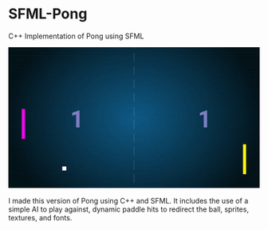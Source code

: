 # SFML-Pong
C++ Implementation of Pong using SFML

![Image](pong.gif?raw=true "Game play")

I made this version of Pong using C++ and SFML. It includes the use of a simple AI to play against, dynamic paddle hits to redirect the ball, sprites, textures, and fonts.
